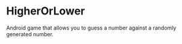 # HigherOrLower
Android game that allows you to guess a number against a randomly generated number.
